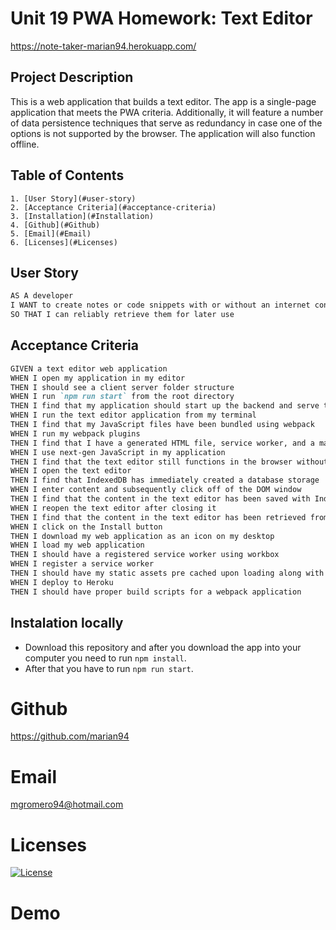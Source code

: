 # Unit 19 PWA Homework: Text Editor

https://note-taker-marian94.herokuapp.com/

## Project Description

This is a web application that builds a text editor. The app is a single-page application that meets the PWA criteria. Additionally, it will feature a number of data persistence techniques that serve as redundancy in case one of the options is not supported by the browser. The application will also function offline.

## Table of Contents

    1. [User Story](#user-story)
    2. [Acceptance Criteria](#acceptance-criteria)
    3. [Installation](#Installation)
    4. [Github](#Github)
    5. [Email](#Email)
    6. [Licenses](#Licenses)

## User Story

```md
AS A developer
I WANT to create notes or code snippets with or without an internet connection
SO THAT I can reliably retrieve them for later use
```

## Acceptance Criteria

```md
GIVEN a text editor web application
WHEN I open my application in my editor
THEN I should see a client server folder structure
WHEN I run `npm run start` from the root directory
THEN I find that my application should start up the backend and serve the client
WHEN I run the text editor application from my terminal
THEN I find that my JavaScript files have been bundled using webpack
WHEN I run my webpack plugins
THEN I find that I have a generated HTML file, service worker, and a manifest file
WHEN I use next-gen JavaScript in my application
THEN I find that the text editor still functions in the browser without errors
WHEN I open the text editor
THEN I find that IndexedDB has immediately created a database storage
WHEN I enter content and subsequently click off of the DOM window
THEN I find that the content in the text editor has been saved with IndexedDB
WHEN I reopen the text editor after closing it
THEN I find that the content in the text editor has been retrieved from our IndexedDB
WHEN I click on the Install button
THEN I download my web application as an icon on my desktop
WHEN I load my web application
THEN I should have a registered service worker using workbox
WHEN I register a service worker
THEN I should have my static assets pre cached upon loading along with subsequent pages and static assets
WHEN I deploy to Heroku
THEN I should have proper build scripts for a webpack application
```

## Instalation locally

- Download this repository and after you download the app into your computer you need to run 
`npm install`.
- After that you have to run `npm run start`.

# Github

https://github.com/marian94

# Email

mgromero94@hotmail.com

# Licenses

[![License](https://img.shields.io/badge/License-Apache_2.0-blue.svg)](https://opensource.org/licenses/Apache-2.0)

# Demo